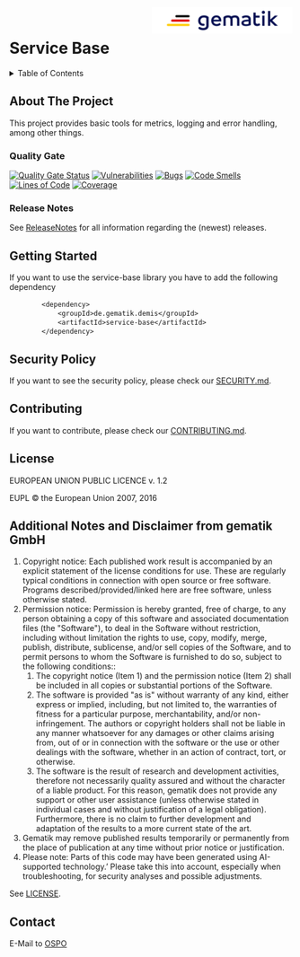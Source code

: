 <img align="right" width="250" height="47" src="media/Gematik_Logo_Flag.png"/> <br/>

# Service Base

<details>
  <summary>Table of Contents</summary>
  <ol>
    <li><a href="#about-the-project">About The Project</a></li>
    <li><a href="#getting-started">Getting Started</a></li>
    <li><a href="#security-policy">Security Policy</a></li>
    <li><a href="#contributing">Contributing</a></li>
    <li><a href="#license">License</a></li>
    <li><a href="#contact">Contact</a></li>
  </ol>
</details>

## About The Project

This project provides basic tools for metrics, logging and error handling, among other things.

### Quality Gate

[![Quality Gate Status](https://sonar.prod.ccs.gematik.solutions/api/project_badges/measure?project=de.gematik.demis%3Aservice-base&metric=alert_status&token=sqb_204b4d67922949e6f77c821ba32d05b83a471917)](https://sonar.prod.ccs.gematik.solutions/dashboard?id=de.gematik.demis%3Aservice-base)
[![Vulnerabilities](https://sonar.prod.ccs.gematik.solutions/api/project_badges/measure?project=de.gematik.demis%3Aservice-base&metric=vulnerabilities&token=sqb_204b4d67922949e6f77c821ba32d05b83a471917)](https://sonar.prod.ccs.gematik.solutions/dashboard?id=de.gematik.demis%3Aservice-base)
[![Bugs](https://sonar.prod.ccs.gematik.solutions/api/project_badges/measure?project=de.gematik.demis%3Aservice-base&metric=bugs&token=sqb_204b4d67922949e6f77c821ba32d05b83a471917)](https://sonar.prod.ccs.gematik.solutions/dashboard?id=de.gematik.demis%3Aservice-base)
[![Code Smells](https://sonar.prod.ccs.gematik.solutions/api/project_badges/measure?project=de.gematik.demis%3Aservice-base&metric=code_smells&token=sqb_204b4d67922949e6f77c821ba32d05b83a471917)](https://sonar.prod.ccs.gematik.solutions/dashboard?id=de.gematik.demis%3Aservice-base)
[![Lines of Code](https://sonar.prod.ccs.gematik.solutions/api/project_badges/measure?project=de.gematik.demis%3Aservice-base&metric=ncloc&token=sqb_204b4d67922949e6f77c821ba32d05b83a471917)](https://sonar.prod.ccs.gematik.solutions/dashboard?id=de.gematik.demis%3Aservice-base)
[![Coverage](https://sonar.prod.ccs.gematik.solutions/api/project_badges/measure?project=de.gematik.demis%3Aservice-base&metric=coverage&token=sqb_204b4d67922949e6f77c821ba32d05b83a471917)](https://sonar.prod.ccs.gematik.solutions/dashboard?id=de.gematik.demis%3Aservice-base)


### Release Notes

See [ReleaseNotes](ReleaseNotes.md) for all information regarding the (newest) releases.


## Getting Started

If you want to use the service-base library you have to add the following dependency

            <dependency>
                <groupId>de.gematik.demis</groupId>
                <artifactId>service-base</artifactId>
            </dependency>


## Security Policy
If you want to see the security policy, please check our [SECURITY.md](.github/SECURITY.md).

## Contributing
If you want to contribute, please check our [CONTRIBUTING.md](.github/CONTRIBUTING.md).

## License
EUROPEAN UNION PUBLIC LICENCE v. 1.2

EUPL © the European Union 2007, 2016

## Additional Notes and Disclaimer from gematik GmbH

1. Copyright notice: Each published work result is accompanied by an explicit statement of the license conditions for use. These are regularly typical conditions in connection with open source or free software. Programs described/provided/linked here are free software, unless otherwise stated.
2. Permission notice: Permission is hereby granted, free of charge, to any person obtaining a copy of this software and associated documentation files (the "Software"), to deal in the Software without restriction, including without limitation the rights to use, copy, modify, merge, publish, distribute, sublicense, and/or sell copies of the Software, and to permit persons to whom the Software is furnished to do so, subject to the following conditions::
   1. The copyright notice (Item 1) and the permission notice (Item 2) shall be included in all copies or substantial portions of the Software.
   2. The software is provided "as is" without warranty of any kind, either express or implied, including, but not limited to, the warranties of fitness for a particular purpose, merchantability, and/or non-infringement. The authors or copyright holders shall not be liable in any manner whatsoever for any damages or other claims arising from, out of or in connection with the software or the use or other dealings with the software, whether in an action of contract, tort, or otherwise.
   3. The software is the result of research and development activities, therefore not necessarily quality assured and without the character of a liable product. For this reason, gematik does not provide any support or other user assistance (unless otherwise stated in individual cases and without justification of a legal obligation). Furthermore, there is no claim to further development and adaptation of the results to a more current state of the art.
3. Gematik may remove published results temporarily or permanently from the place of publication at any time without prior notice or justification.
4. Please note: Parts of this code may have been generated using AI-supported technology.’ Please take this into account, especially when troubleshooting, for security analyses and possible adjustments.

See [LICENSE](LICENSE.md).

## Contact
E-Mail to [OSPO](mailto:ospo@gematik.de?subject=[OSPO]%20service-base)